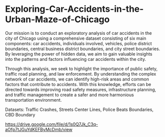 # Exploring-Car-Accidents-in-the-Urban-Maze-of-Chicago

Our mission is to conduct an exploratory analysis of car accidents in the city of Chicago using a comprehensive dataset consisting of six main components: car accidents, individuals involved, vehicles, police district boundaries, central business district boundaries, and city street boundaries. By leveraging the power of hidden data, we aim to gain valuable insights into the patterns and factors influencing car accidents within the city.  

Through this analysis, we seek to highlight the importance of public safety, traffic road planning, and law enforcement. By understanding the complex network of car accidents, we can identify high-risk areas and common factors that contribute to accidents. With this knowledge, efforts can be directed towards improving road safety measures, infrastructure planning, and traffic management to create a safer and more harmonious transportation environment.

Datasets:
Traffic Crashes, Streets Center Lines, Police Beats Boundaries, CBD Boundary

https://drive.google.com/file/d/1s0Q7Jk_C3q-aOfp7tJGuYdKEFByMcDmb/view
